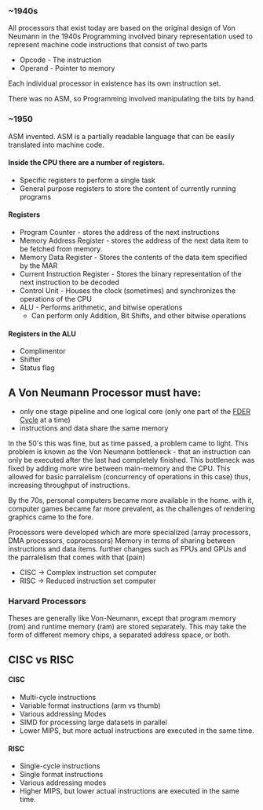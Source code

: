 ### ~1940s
All processors that exist today are based on the original design of Von Neumann in the 1940s
Programming involved binary representation used to represent machine code instructions that consist of two parts
* Opcode      - The instruction
* Operand     - Pointer to memory

Each individual processor in existence has its own instruction set.

There was no ASM, so Programming involved manipulating the bits by hand.

### ~1950
ASM invented. ASM is a partially readable language that can be easily translated into machine code.

#### Inside the CPU there are a number of registers.
* Specific registers to perform a single task
* General purpose registers to store the content of currently running programs

#### Registers
* Program Counter - stores the address of the next instructions
* Memory Address Register - stores the address of the next data item to be fetched from memory.
* Memory Data Register - Stores the contents of the data item specified by the MAR
* Current Instruction Register - Stores the binary representation of the next instruction to be decoded
* Control Unit - Houses the clock (sometimes) and synchronizes the operations of the CPU
* ALU - Performs arithmetic, and bitwise operations
    - Can perform only Addition, Bit Shifts, and other bitwise operations

#### Registers in the ALU
* Complimentor
* Shifter
* Status flag

## A Von Neumann Processor must have:
* only one stage pipeline and one logical core (only one part of the [FDER Cycle](Fetch,%20Decode,%20Execute,%20Reset%20Cycle.md) at a time)
* instructions and data share the same memory

In the 50's this was fine, but as time passed, a problem came to light.
This problem is known as the Von Neumann bottleneck - that an instruction can only be executed after the last had completely finished. This bottleneck was fixed by adding more wire between main-memory and the CPU. This allowed for basic parralelism (concurrency of operations in this case) thus, increasing throughput of instructions.

By the 70s, personal computers became more available in the home.
with it, computer games became far more prevalent, as the challenges of rendering graphics came to the fore.

Processors were developed which are more specialized (array processors, DMA processors, coprocessors)
Memory in terms of sharing between instructions and data items.
further changes such as FPUs and GPUs and the parralelism that comes with that (pain)
* CISC -> Complex instruction set computer
* RISC -> Reduced instruction set computer

### Harvard Processors
Theses are generally like Von-Neumann, except that program memory (rom) and runtime memory (ram) are stored separately. This may take the form of different memory chips, a separated address space, or both.

## CISC vs RISC

#### CISC
- Multi-cycle instructions
- Variable format instructions (arm vs thumb)
- Various addressing Modes
- SIMD for processing large datasets in parallel
- Lower MIPS, but more actual instructions are executed in the same time.

#### RISC
- Single-cycle instructions
- Single format instructions
- Various addressing modes
- Higher MIPS, but lower actual instructions are executed in the same time.